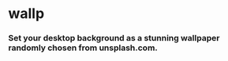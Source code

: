 # wallp

### Set your desktop background as a stunning wallpaper randomly chosen from unsplash.com.
